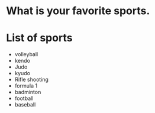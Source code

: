 # What is your favorite sports.

# List of sports
- volleyball
- kendo
- Judo
- kyudo
- Rifle shooting
- formula 1
- badminton
- football
- baseball
